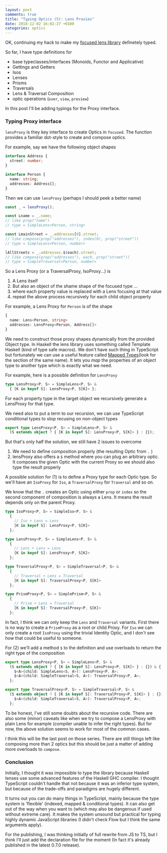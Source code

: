 ```yaml
---
layout: post
comments: true
title: "Typing Optics (5): Lens Proxies"
date: 2018-12-02 16:02:27 +0100
categories: optics
---
```


OK, continuing my hack to make my [focused lens library](https://github.com/yelouafi/focused) definetely typed.

So far, I have type definitions for

- base typeclasses/interfaces (Monoids, Functor and Applicative)
- Gettings and Getters
- Isos
- Lenses
- Prisms
- Traversals
- Lens & Traversal Composition
- optic operations (`over`, `view`, `preview`)

In this post I'll be adding typings for the Proxy interface.

### Typing Proxy interface

`lensProxy` is they key interface to create Optics in `focused`. The function provides a familiar dot-style to create and compose optics.

For example, say we have the following object shapes

```ts
interface Address {
  street: number;
}

interface Person {
  name: string;
  addresses: Address[];
}
```

Then we can use `lensProxy` (perhaps I should peek a better name)

```ts
const _ = lensProxy();

const Lname = _.name;
// like prop("name")
// type = SimpleLens<Person, string>

const LmainStreet = _.addresses[0].street;
// like compose(prop("addresses"), index(0), prop("street"))
// type = SimpleLens<Person, number>

lAllStreets = _.addresses.$(each).street;
// like compose(prop("addresses"), each, prop("street"))
// type = SimpleTraversal<Person, number>
```

So a Lens Proxy (or a TraversalProxy, IsoProxy...) is

1. A Lens itself
2. But also an object of the shame shape of the focused type ...
3. where each property value is replaced with a Lens focusing at that value
4. repeat the above process recursively for each child object property

For example, a Lens Proxy for `Person` is of the shape

```ts
{
  name: Lens<Person, string>
  addresses: LensProxy<Person, Address[]>
}
```

We need to construct those proxy shapes dynamically from the provided Object type. In Haskell the lens library uses something called Template Haskell (kind of type safe macros). We don't have such thing in TypeScript but fortunately we can use a useful feature called [Mapped Types](https://www.typescriptlang.org/docs/handbook/advanced-types.html)(look for the section of the same name). It lets you _map_ the properties of an object type to another type which is exactly what we need.

For example, here is a possible definition for `LensProxy`

```ts
type LensProxy<P, S> = SimpleLens<P, S> &
  { [K in keyof S]: LensProxy<P, S[K]> };
```

For each property type in the target object we recursively generate a LensProxy for that type.

We need also to put a term to our recursion, we can use TypeScript conditional types to stop recusing on non-object types

```ts
export type LensProxy<P, S> = SimpleLens<P, S> &
  (S extends object ? { [K in keyof S]: LensProxy<P, S[K]> } : {});
```

But that's only half the solution, we still have 2 issues to overcome

1. We need to define composition properly (the resulting Optic from `.` )
2. lensProxy also offers a `$` method where you can plug an arbitrary optic. It composes the given Optic with the current Proxy so we should also type the result properly

A possible solution for (1) is to define a Proxy type for each Optic type. So we'll have an `IsoProxy` for `Iso`, a `TraversalProxy` for `Traversal` and so on.

We know that the `.` creates an Optic using either `prop` or `index` so the second component of composition is always a Lens. It means the result depends only on the parent Proxy.

```ts
type IsoProxy<P, S> = SimpleIso<P, S> &
  {
    // Iso + Lens = Lens
    [K in keyof S]: LensProxy<P, S[K]>
  };

type LensProxy<P, S> = SimpleLens<P, S> &
  {
    // Lens + Lens = Lens
    [K in keyof S]: LensProxy<P, S[K]>
  };

type TraversalProxy<P, S> = SimpleTraversal<P, S> &
  {
    // Traversal + Lens = Traversal
    [K in keyof S]: TraversalProxy<P, S[K]>
  };

type PrismProxy<P, S> = SimplePrism<P, S> &
  {
    // Prism + Lens = Traversal
    [K in keyof S]: TraversalProxy<P, S[K]>
  };
```

In fact, I think we can only keep the `Lens` and `Traversal` variants. First there is no way to create a `PrismProxy` as a root or child Proxy. For `Iso` we can only create a root `IsoProxy` using the trivial Identity Optic, and I don't see how that could be useful to someone.

For (2) we'll add a method `$` to the definition and use overloads to return the right type of the composition

```ts
export type LensProxy<P, S> = SimpleLens<P, S> &
  (S extends object ? { [K in keyof S]: LensProxy<P, S[K]> } : {}) & {
    $<A>(child: SimpleLens<S, A>): LensProxy<P, A>;
    $<A>(child: SimpleTraversal<S, A>): TraversalProxy<P, A>;
  };

export type TraversalProxy<P, S> = SimpleTraversal<P, S> &
  (S extends object ? { [K in keyof S]: TraversalProxy<P, S[K]> } : {}) & {
    $<A>(child: SimpleTraversal<S, A>): TraversalProxy<P, A>;
  };
```

To be honest, I've still some doubts about the recursive code. There are also some (minor) caveats like when we try to compose a LensProxy with plain Lens for example (compiler unable to infer the right types). But for now, the above solution seems to work for most of the common cases.

I think this will be the last post on those series. There are still things left like composing more than 2 optics but this should be just a matter of adding more overloads to `compose`.

### Conclusion

Initially, I thought it was impossible to type the library because Haskell lenses use some advanced features of the Haskell GHC compiler. I thought TypeScript couldn't handle that not because it was an inferior type system, but because of the trade-offs and paradigms are hugely different.

It turns out you can do many things in TypeScript, mainly because the type system is 'flexible' (indexed, mapped & conditional types). It can also get out of the way when you want to (which may also be dangerous if used without extreme care). It makes the system unsound but practical for typing highly dynamic JavaScript libraries (I didn't check Flow but I think the same arguments apply).

For the publishing, I was thinking initially of full rewrite from JS to TS, but I think I'll just add the declaration file for the moment (In fact it's already published in the latest 0.7.0 release).
